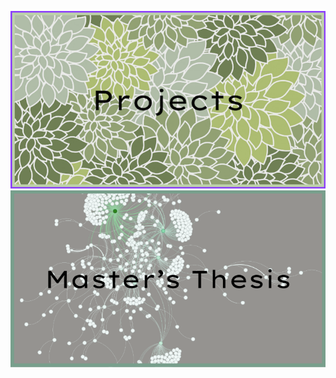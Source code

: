


[<img src="projects_button.png">](https://github.com/jackiwock/portfolio/tree/main/Masters_Thesis)[<img src="thesis_button.png">](https://github.com/jackiwock/portfolio/tree/main/Masters_Thesis)






